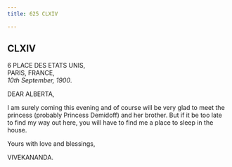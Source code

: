 ```yaml
---
title: 625 CLXIV

---
```

  

  


## CLXIV

6 PLACE DES ETATS UNIS,  
PARIS, FRANCE,  
*10th September, 1900*.

DEAR ALBERTA,

I am surely coming this evening and of course will be very glad to meet
the princess (probably Princess Demidoff) and her brother. But if it be
too late to find my way out here, you will have to find me a place to
sleep in the house.

Yours with love and blessings,

VIVEKANANDA.